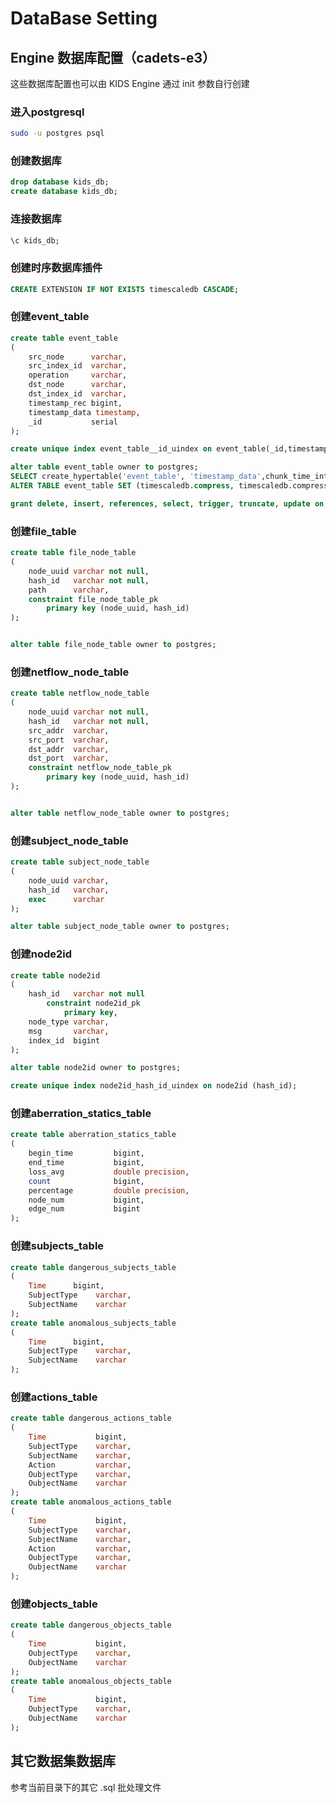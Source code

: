 # DataBase Setting

## Engine 数据库配置（cadets-e3）

这些数据库配置也可以由 KIDS Engine 通过 init 参数自行创建

### 进入postgresql

```bash
sudo -u postgres psql
```

### 创建数据库

```sql
drop database kids_db;
create database kids_db;
```

### 连接数据库

```sql
\c kids_db;
```

### 创建时序数据库插件

```sql
CREATE EXTENSION IF NOT EXISTS timescaledb CASCADE;
```

### 创建event_table

```sql
create table event_table
(
    src_node      varchar,
    src_index_id  varchar,
    operation     varchar,
    dst_node      varchar,
    dst_index_id  varchar,
    timestamp_rec bigint,
    timestamp_data timestamp,
    _id           serial
);

create unique index event_table__id_uindex on event_table(_id,timestamp_data);

alter table event_table owner to postgres;
SELECT create_hypertable('event_table', 'timestamp_data',chunk_time_interval => 86400000000);
ALTER TABLE event_table SET (timescaledb.compress, timescaledb.compress_segmentby = 'src_index_id');

grant delete, insert, references, select, trigger, truncate, update on event_table to postgres;
```

### 创建file_table

```sql
create table file_node_table
(
    node_uuid varchar not null,
    hash_id   varchar not null,
    path      varchar,
    constraint file_node_table_pk
        primary key (node_uuid, hash_id)
);


alter table file_node_table owner to postgres;
```

### 创建netflow_node_table

```sql
create table netflow_node_table
(
    node_uuid varchar not null,
    hash_id   varchar not null,
    src_addr  varchar,
    src_port  varchar,
    dst_addr  varchar,
    dst_port  varchar,
    constraint netflow_node_table_pk
        primary key (node_uuid, hash_id)
);


alter table netflow_node_table owner to postgres;
```

### 创建subject_node_table

```sql
create table subject_node_table
(
    node_uuid varchar,
    hash_id   varchar,
    exec      varchar
);

alter table subject_node_table owner to postgres;
```

### 创建node2id

```sql
create table node2id
(
    hash_id   varchar not null
        constraint node2id_pk
            primary key,
    node_type varchar,
    msg       varchar,
    index_id  bigint
);

alter table node2id owner to postgres;

create unique index node2id_hash_id_uindex on node2id (hash_id);
```

### 创建aberration_statics_table

```sql
create table aberration_statics_table
(
    begin_time         bigint,
    end_time           bigint,
    loss_avg           double precision,
    count              bigint,
    percentage         double precision,
    node_num           bigint,
    edge_num           bigint
);
```

### 创建subjects_table

```sql
create table dangerous_subjects_table
(
    Time      bigint,
    SubjectType    varchar,
    SubjectName    varchar
);
create table anomalous_subjects_table
(
    Time      bigint,
    SubjectType    varchar,
    SubjectName    varchar
);
```

### 创建actions_table

```sql
create table dangerous_actions_table
(
    Time           bigint,
    SubjectType    varchar,
    SubjectName    varchar,
    Action         varchar,
    OubjectType    varchar,
    OubjectName    varchar
);
create table anomalous_actions_table
(
    Time           bigint,
    SubjectType    varchar,
    SubjectName    varchar,
    Action         varchar,
    OubjectType    varchar,
    OubjectName    varchar
);
```

### 创建objects_table

```sql
create table dangerous_objects_table
(
    Time           bigint,
    OubjectType    varchar,
    OubjectName    varchar
);
create table anomalous_objects_table
(
    Time           bigint,
    OubjectType    varchar,
    OubjectName    varchar
);
```

## 其它数据集数据库

参考当前目录下的其它 .sql 批处理文件
